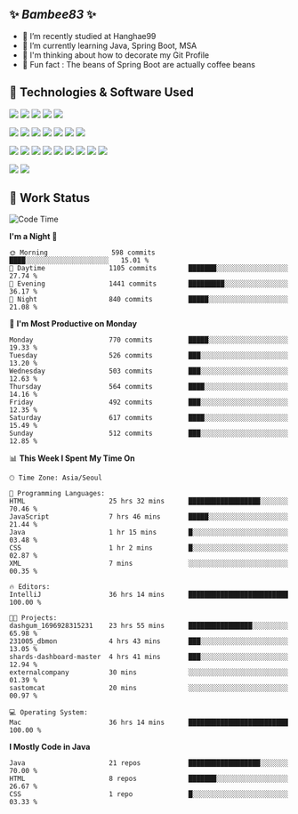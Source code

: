 ##  ✨ _Bambee83_ ✨ 

- 🔭 I’m recently studied at Hanghae99
- 🌱 I’m currently learning Java, Spring Boot, MSA
- 🤔 I'm thinking about how to decorate my Git Profile
- 🪹 Fun fact : The beans of Spring Boot are actually coffee beans 

<!-- - 💬 Ask me about ...
- 📫 How to reach me: ...
- 😄 Pronouns: ...
- 👯 I’m looking to collaborate on ...-->

## 🔧  Technologies & Software Used

<img src="https://img.shields.io/badge/Java-007396?style=flat-round&logo=OpenJDK&logoColor=white"/> <img src="https://img.shields.io/badge/Spring-6DB33F?style=flat-round&logo=spring&logoColor=white"/>   <img src="https://img.shields.io/badge/SpringBoot-6DB33F?style=flat-round&logo=springboot&logoColor=white"/>  <img src="https://img.shields.io/badge/SpringSecurity-6DB33F?style=flat-round&logo=SpringSecurity&logoColor=white"/>   <img src="https://img.shields.io/badge/JSON Web Token-000000?style=flat-round&logo=JSON Web Tokens&logoColor=white"/> 

<img src="https://img.shields.io/badge/github-181717?style=flat-round&logo=github&logoColor=white"/> <img src="https://img.shields.io/badge/git-F05032?style=flat-round&logo=git&logoColor=white"/> <img src="https://img.shields.io/badge/githubactions-2088FF?style=flat-round&logo=githubactions&logoColor=white"/>  <img src="https://img.shields.io/badge/Gradle-02303A?style=flat-round&logo=Gradle&logoColor=white"/>  <img src="https://img.shields.io/badge/IntelliJIDEA-000000?style=flat-round&logo=IntelliJIDEA&logoColor=white"/>  <img src="https://img.shields.io/badge/Postman-FF6C37?style=flat-round&logo=Postman&logoColor=white"/>  <img src="https://img.shields.io/badge/Sourcetree-0052CC?style=flat-round&logo=Sourcetree&logoColor=white"/>

<img src="https://img.shields.io/badge/AmazonS3-569A31?style=flat-round&logo=AmazonS3&logoColor=white"/>  <img src="https://img.shields.io/badge/AmazonEC2-FF9900?style=flat-round&logo=AmazonEC2&logoColor=white"/>  <img src="https://img.shields.io/badge/AmazonRDS-527FFF?style=flat-round&logo=AmazonRDS&logoColor=white"/>  <img src="https://img.shields.io/badge/MySQL-4479A1?style=flat-round&logo=MySQL&logoColor=white"/>  <img src="https://img.shields.io/badge/MongoDB-47A248?style=flat-round&logo=MongoDB&logoColor=white"/> <img src="https://img.shields.io/badge/Ubuntu-E95420?style=flat-round&logo=Ubuntu&logoColor=white"/> <img src="https://img.shields.io/badge/FileZilla-BF0000?style=flat-round&logo=filezilla&logoColor=white"/> <img src="https://img.shields.io/badge/Notion-000000?style=flat-round&logo=Notion&logoColor=white"/> <img src="https://img.shields.io/badge/Slack-F06A6A?style=flat-round&logo=slack&logoColor=white"/>

<img src="https://img.shields.io/badge/AmazonCloudfront-3693F3?style=flat-round&logo=iCloud&logoColor=white"/> <img src="https://img.shields.io/badge/ApacheJMeter-D22128?style=flat-round&logo=apachejmeter&logoColor=white"/> 
 
<!-- Markdown lang
[![Bambee83 Badge](https://img.shields.io/badge/Bambee83'blog-4A154B.svg?&style=for-the-badge&logo=Bloglovin&link=https://blog.naver.com/bambee83)](https://blog.naver.com/bambee83)
## 🚀  GitHub stats & Top Langs
[![Bambee83's GitHub stats-Dark](https://github-readme-stats.vercel.app/api?username=bambee83&show_icons=true&theme=dark#gh-dark-mode-only)]((https://github.com/bambee83/github-readme-stats#gh-dark-mode-only))
![Top Langs-Dark](https://github-readme-stats.vercel.app/api/top-langs/?username=bambee83&layout=compact&theme=dark#gh-dark-mode-only)
## 🐳   Project
[mini project - SeoulCulturePort](https://github.com/event-information)
[clone coding - Instaclone](https://github.com/instaclone8)
[final project - emotrak](https://github.com/EmoTrak)
[![bambee83's wakatime stats](https://github-readme-stats.vercel.app/api/wakatime?username=bambee83)]
 -->
## 🐳 Work Status
<!--START_SECTION:waka-->
![Code Time](http://img.shields.io/badge/Code%20Time-369%20hrs%2048%20mins-blue)

**I'm a Night 🦉** 

```text
🌞 Morning                598 commits         ████░░░░░░░░░░░░░░░░░░░░░   15.01 % 
🌆 Daytime                1105 commits        ███████░░░░░░░░░░░░░░░░░░   27.74 % 
🌃 Evening                1441 commits        █████████░░░░░░░░░░░░░░░░   36.17 % 
🌙 Night                  840 commits         █████░░░░░░░░░░░░░░░░░░░░   21.08 % 
```
📅 **I'm Most Productive on Monday** 

```text
Monday                   770 commits         █████░░░░░░░░░░░░░░░░░░░░   19.33 % 
Tuesday                  526 commits         ███░░░░░░░░░░░░░░░░░░░░░░   13.20 % 
Wednesday                503 commits         ███░░░░░░░░░░░░░░░░░░░░░░   12.63 % 
Thursday                 564 commits         ████░░░░░░░░░░░░░░░░░░░░░   14.16 % 
Friday                   492 commits         ███░░░░░░░░░░░░░░░░░░░░░░   12.35 % 
Saturday                 617 commits         ████░░░░░░░░░░░░░░░░░░░░░   15.49 % 
Sunday                   512 commits         ███░░░░░░░░░░░░░░░░░░░░░░   12.85 % 
```


📊 **This Week I Spent My Time On** 

```text
🕑︎ Time Zone: Asia/Seoul

💬 Programming Languages: 
HTML                     25 hrs 32 mins      ██████████████████░░░░░░░   70.46 % 
JavaScript               7 hrs 46 mins       █████░░░░░░░░░░░░░░░░░░░░   21.44 % 
Java                     1 hr 15 mins        █░░░░░░░░░░░░░░░░░░░░░░░░   03.48 % 
CSS                      1 hr 2 mins         █░░░░░░░░░░░░░░░░░░░░░░░░   02.87 % 
XML                      7 mins              ░░░░░░░░░░░░░░░░░░░░░░░░░   00.35 % 

🔥 Editors: 
IntelliJ                 36 hrs 14 mins      █████████████████████████   100.00 % 

🐱‍💻 Projects: 
dashgum_1696928315231    23 hrs 55 mins      ████████████████░░░░░░░░░   65.98 % 
231005_dbmon             4 hrs 43 mins       ███░░░░░░░░░░░░░░░░░░░░░░   13.05 % 
shards-dashboard-master  4 hrs 41 mins       ███░░░░░░░░░░░░░░░░░░░░░░   12.94 % 
externalcompany          30 mins             ░░░░░░░░░░░░░░░░░░░░░░░░░   01.39 % 
sastomcat                20 mins             ░░░░░░░░░░░░░░░░░░░░░░░░░   00.97 % 

💻 Operating System: 
Mac                      36 hrs 14 mins      █████████████████████████   100.00 % 
```

**I Mostly Code in Java** 

```text
Java                     21 repos            ██████████████████░░░░░░░   70.00 % 
HTML                     8 repos             ███████░░░░░░░░░░░░░░░░░░   26.67 % 
CSS                      1 repo              █░░░░░░░░░░░░░░░░░░░░░░░░   03.33 % 
```




<!--END_SECTION:waka-->
